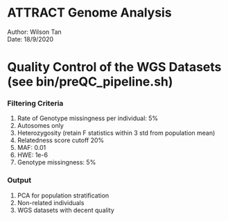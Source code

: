 # ATTRACT Genome Analysis  
Author: Wilson Tan  
Date: 18/9/2020  

# Quality Control of the WGS Datasets (see bin/preQC_pipeline.sh)  
### Filtering Criteria  
1. Rate of Genotype missingness per individual: 5%
2. Autosomes only  
3. Heterozygosity (retain F statistics within 3 std from population mean)  
4. Relatedness score cutoff 20%  
5. MAF: 0.01  
6. HWE: 1e-6  
7. Genotype missingness: 5%  

### Output  
1. PCA for population stratification  
2. Non-related individuals  
3. WGS datasets with decent quality  

